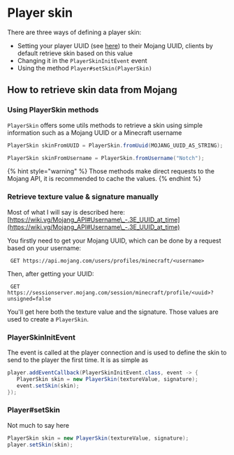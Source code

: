 # Player skin

There are three ways of defining a player skin:

* Setting your player UUID (see [here](player-uuid.md)) to their Mojang UUID, clients by default retrieve skin based on this value
* Changing it in the `PlayerSkinInitEvent` event
* Using the method `Player#setSkin(PlayerSkin)`

## How to retrieve skin data from Mojang

### Using PlayerSkin methods

`PlayerSkin` offers some utils methods to retrieve a skin using simple information such as a Mojang UUID or a Minecraft username

```java
PlayerSkin skinFromUUID = PlayerSkin.fromUuid(MOJANG_UUID_AS_STRING);

PlayerSkin skinFromUsername = PlayerSkin.fromUsername("Notch");
```

{% hint style="warning" %}
Those methods make direct requests to the Mojang API, it is recommended to cache the values.
{% endhint %}

### Retrieve texture value & signature manually

Most of what I will say is described here: [https://wiki.vg/Mojang_API#Username\_-.3E_UUID_at_time](https://wiki.vg/Mojang_API#Username\_-.3E_UUID_at_time)

You firstly need to get your Mojang UUID, which can be done by a request based on your username:

```
 GET https://api.mojang.com/users/profiles/minecraft/<username>
```

Then, after getting your UUID:

```
 GET https://sessionserver.mojang.com/session/minecraft/profile/<uuid>?unsigned=false
```

You'll get here both the texture value and the signature. Those values are used to create a `PlayerSkin`.

### PlayerSkinInitEvent

The event is called at the player connection and is used to define the skin to send to the player the first time. It is as simple as

```java
player.addEventCallback(PlayerSkinInitEvent.class, event -> {
   PlayerSkin skin = new PlayerSkin(textureValue, signature);
   event.setSkin(skin);
});
```

### Player#setSkin

Not much to say here

```java
PlayerSkin skin = new PlayerSkin(textureValue, signature);
player.setSkin(skin);
```
